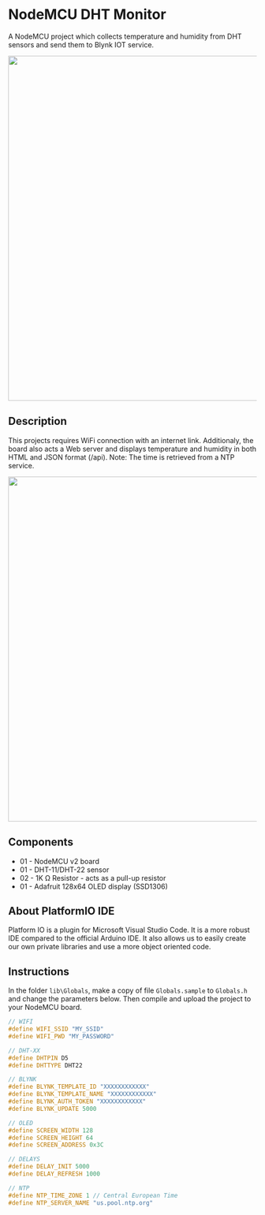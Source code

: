 # NodeMCU DHT Monitor
A NodeMCU project which collects temperature and humidity from DHT sensors and send them to Blynk IOT service.

<img src="https://github.com/vitorccs/nodemcu-dht/assets/9891961/0989e5f9-bb6d-4c2a-a4c5-92a22b60c720" width="700">

## Description
This projects requires WiFi connection with an internet link. 
Additionaly, the board also acts a Web server and displays temperature and humidity in both HTML and JSON format (/api).
Note: The time is retrieved from a NTP service. 

<img src="https://github.com/vitorccs/nodemcu-dht/assets/9891961/d805e4df-9b90-4da3-99d9-e11f056354d8" width="700">

## Components
* 01 - NodeMCU v2 board
* 01 - DHT-11/DHT-22 sensor
* 02 - 1K Ω Resistor - acts as a pull-up resistor
* 01 - Adafruit 128x64 OLED display (SSD1306)

## About PlatformIO IDE
Platform IO is a plugin for Microsoft Visual Studio Code. It is a more robust IDE compared to the official Arduino IDE. It also allows us to easily create our own private libraries and use a more object oriented code.

## Instructions
In the folder `lib\Globals`, make a copy of file `Globals.sample` to `Globals.h` and change the parameters below. Then compile and upload the project to your NodeMCU board.

```c++
// WIFI
#define WIFI_SSID "MY_SSID"
#define WIFI_PWD "MY_PASSWORD"

// DHT-XX
#define DHTPIN D5
#define DHTTYPE DHT22

// BLYNK
#define BLYNK_TEMPLATE_ID "XXXXXXXXXXXX"
#define BLYNK_TEMPLATE_NAME "XXXXXXXXXXXX"
#define BLYNK_AUTH_TOKEN "XXXXXXXXXXXX"
#define BLYNK_UPDATE 5000

// OLED
#define SCREEN_WIDTH 128
#define SCREEN_HEIGHT 64
#define SCREEN_ADDRESS 0x3C

// DELAYS
#define DELAY_INIT 5000
#define DELAY_REFRESH 1000

// NTP
#define NTP_TIME_ZONE 1 // Central European Time
#define NTP_SERVER_NAME "us.pool.ntp.org"
```
